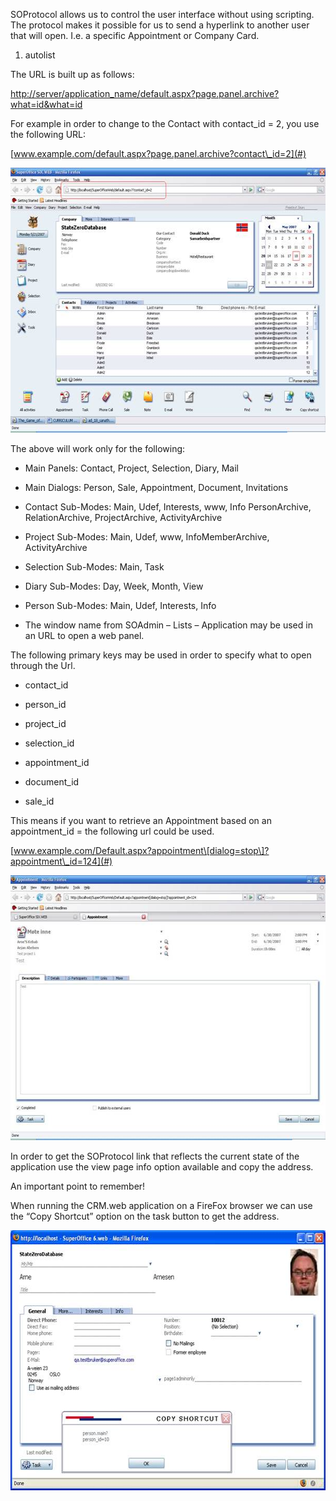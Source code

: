 <properties date="2016-06-24"
SortOrder="6"
/>

SOProtocol allows us to control the user interface without using scripting. The protocol makes it possible for us to send a hyperlink to another user that will open. I.e. a specific Appointment or Company Card.

1. autolist

The URL is built up as follows:

[http://server/application\_name/default.aspx?page.panel.archive?what=id&what=id](#)

 

For example in order to change to the Contact with contact\_id = 2, you use the following URL:

[www.example.com/default.aspx?page.panel.archive?contact\_id=2](#)

<img src="../SO%20Protocol_files/image001.jpg" width="605" height="424" />

The above will work only for the following:

* Main Panels: Contact, Project, Selection, Diary, Mail

* Main Dialogs: Person, Sale, Appointment, Document, Invitations

* Contact Sub-Modes: Main, Udef, Interests, www, Info PersonArchive, RelationArchive, ProjectArchive, ActivityArchive 

* Project Sub-Modes: Main, Udef, www, InfoMemberArchive, ActivityArchive

* Selection Sub-Modes: Main, Task

* Diary Sub-Modes: Day, Week, Month, View

* Person Sub-Modes: Main, Udef, Interests, Info

* The window name from SOAdmin – Lists – Application may be used in an URL to open a web panel.

The following primary keys may be used in order to specify what to open through the Url.

* contact\_id

* person\_id

* project\_id

* selection\_id

* appointment\_id

* document\_id

* sale\_id

This means if you want to retrieve an Appointment based on an appointment\_id = the following url could be used.

[www.example.com/Default.aspx?appointment\[dialog=stop\]?appointment\_id=124](#)

<img src="../SO%20Protocol_files/image002.jpg" width="605" height="424" />

In order to get the SOProtocol link that reflects the current state of the application use the view page info option available and copy the address.

An important point to remember!

When running the CRM.web application on a FireFox browser we can use the “Copy Shortcut” option on the task button to get the address.

<img src="../SO%20Protocol_files/image003.jpg" width="604" height="416" />

